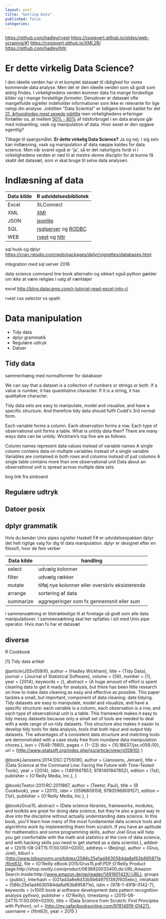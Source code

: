 ```yaml
---
layout: post
title: "Getting Data"
published: false
categories: 
---
```


https://github.com/hadley/rvest
https://cpsievert.github.io/slides/web-scraping/#1
https://cpsievert.github.io/XML2R/
https://github.com/hadley/httr

# Er dette virkelig Data Science?
I den ideelle verden har vi et komplet datasæt til rådighed for vores kommende data analyse. Men det er den ideelle verden som så godt som aldrig findes. I virkelighedens verden kommer data fra mange forskellige _kilder_ og i mange forskellige _formater_. Derudover er datasæt ofte mangelfulde og/eller indeholder informationer som ikke er relevante for lige netop din analyse. Jobtitlen "Data Scientist" er tidligere blevet kaldet for det [21. århundredes mest sexede jobtitle](https://hbr.org/2012/10/data-scientist-the-sexiest-job-of-the-21st-century/)
men virkelighedens erfaringer fortæller os, at mellem [50% - 80%](http://www.nytimes.com/2014/08/18/technology/for-big-data-scientists-hurdle-to-insights-is-janitor-work.html?_r=0) af tidsforbruget i en data analyse går med indsamling, vask og manipulation af data. Hvor sexet er den opgave egentlig?

Tilbage til spørgsmålet. __Er dette virkelig Data Science?__ Ja og nej. I sig selv kan indlæsning, vask og manipulation af data næppe kaldes for data science. Men når svaret også er 'ja', så er det naturligvis fordi vi i virkelighedens verden er nød til at mestre denne disciplin for at kunne få skabt det datasæt, som vi skal bruge til selve data analysen.

# Indlæsning af data

Data kilde    | R udvidelsesbibliotek
------------- | --------------------- 
Excel         | XLConnect
XML           | [XMl](https://cran.r-project.org/web/packages/XML/index.html)
JSON          | [jsonlite](https://cran.r-project.org/web/packages/jsonlite/index.html)
SQL           | [rsqlserver](https://github.com/agstudy/rsqlserver) og [RODBC](https://cran.r-project.org/web/packages/RODBC/index.html) 
WEB           | [rvest](https://cran.r-project.org/web/packages/rvest/index.html) og [httr](https://cran.r-project.org/web/packages/httr/index.html)
 
 
 sql husk og dplyr
 https://cran.rstudio.com/web/packages/dplyr/vignettes/databases.html
 
 
 integration med sql server 2016
 
data science command line book 
alternativ og sikkert også python
gælder om ikke at være religiøs i valg af værktøjer 

excel
http://blog.datacamp.com/r-tutorial-read-excel-into-r/

rvest css selector vs xpath

# Data manipulation

 * Tidy data
 * dplyr grammatik
 * Regulære udtryk
 * Datoer


## Tidy data

sammenhæng med normalformer for databaser

We can say that a dataset is a collection of numbers or strings or both. If a value is number, it has quantitative character. If it is a string, it has qualitative character.

Tidy data sets are easy to manipulate, model and visualise, and have a specific structure. And therefore tidy data should fulfil Codd's 3rd normal form.

Each variable forms a column.
Each observation forms a row.
Each type of observational unit forms a table.
What is untidy data then? There are many ways data can be untidy. Wickham’s top five are as follows:

Column names represent data values instead of variable names
A single column contains data on multiple variables instead of a single variable
Variables are contained in both rows and columns instead of just columns
A single table contains more than one observational unit Data about an observational unit is spread across multiple data sets

bog link fra pinboard

## Regulære udtryk

## Datoer posix
 
## dplyr grammatik 
Hvis du kender Unix pipes og/eller Haskell F# er udvidelsespakken dplyr det helt rigtige valg for dig til data manipulation. dplyr er designet efter en filosofi, hvor de fem verber

Data kilde    | handling
------------- | --------------------- 
select        | udvælg kolonner
filter        | udvælg rækker
mutate        | tilføj nye kolonner eller overskriv eksisterende
arrange       | sortering af data
summarize     | aggregeringer som fx gennemsnit eller sum

i sammensætning er tilstrækkelige til at foretage så godt som alle data manipulationer. I sammensætning skal her opfattes i stil med Unix pipe operator. Hvis man fx har et datasæt

## diverse
R Cookbook

 
[1] Tidy data artikel 


@article{JSSv059i10,
   author = {Hadley  Wickham},
   title = {Tidy Data},
   journal = {Journal of Statistical Software},
   volume = {59},
   number = {1},
   year = {2014},
   keywords = {},
   abstract = {A huge amount of effort is spent cleaning data to get it ready for analysis, but there has been little research on how to make data cleaning as easy and effective as possible. This paper tackles a small, but important, component of data cleaning: data tidying. Tidy datasets are easy to manipulate, model and visualize, and have a specific structure: each variable is a column, each observation is a row, and each type of observational unit is a table. This framework makes it easy to tidy messy datasets because only a small set of tools are needed to deal with a wide range of un-tidy datasets. This structure also makes it easier to develop tidy tools for data analysis, tools that both input and output tidy datasets. The advantages of a consistent data structure and matching tools are demonstrated with a case study free from mundane data manipulation chores.},
 issn = {1548-7660},   pages = {1--23}   doi = {10.18637/jss.v059.i10},
   url = {http://www.jstatsoft.org/index.php/jss/article/view/v059i10}
}

@book{Janssens:2014:DSC:2755090,
 author = {Janssens, Jeroen},
 title = {Data Science at the Command Line: Facing the Future with Time-Tested Tools},
 year = {2014},
 isbn = {1491947853, 9781491947852},
 edition = {1st},
 publisher = {O'Reilly Media, Inc.},
} 

@book{Teetor:2011:RC:2011867,
 author = {Teetor, Paul},
 title = {R Cookbook},
 year = {2011},
 isbn = {0596809158, 9780596809157},
 edition = {1st},
 publisher = {O'Reilly Media, Inc.},
} 

@book{Grus15,
  abstract = {Data science libraries, frameworks, modules, and toolkits are great for doing data science, but they're also a good way to dive into the discipline without actually understanding data science. In this book, you'll learn how many of the most fundamental data science tools and algorithms work by implementing them from scratch. If you have an aptitude for mathematics and some programming skills, author Joel Grus will help you get comfortable with the math and statistics at the core of data science, and with hacking skills you need to get started as a data scientist.},
  added-at = {2015-08-24T15:11:50.000+0200},
  address = {Beijing},
  author = {Grus, Joel},
  biburl = {http://www.bibsonomy.org/bibtex/2586c25e1ad4630584da8af63b895871e/flint63},
  file = {O'Reilly eBook:2015/Grus15.pdf:PDF;O'Reilly Product page:http\://shop.oreilly.com/product/0636920033400.do:URL;Amazon Search inside:http\://www.amazon.de/gp/reader/149190142X/:URL},
  groups = {public},
  interhash = {021ad3a8e8d33b5b649751392f935ebc},
  intrahash = {586c25e1ad4630584da8af63b895871e},
  isbn = {978-1-4919-0142-7},
  keywords = {v1500 book ai software development data pattern recognition analysis python},
  publisher = {O'Reilly},
  timestamp = {2015-08-24T15:11:50.000+0200},
  title = {Data Science from Scratch: First Principles with Python},
  url = {http://my.safaribooksonline.com/97814919-01427},
  username = {flint63},
  year = 2015
}

